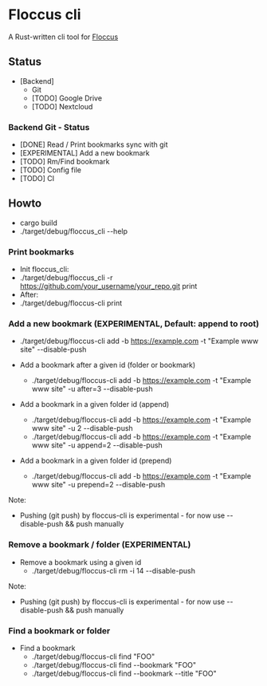 # Floccus cli

A Rust-written cli tool for [Floccus](www.floccus.org)

## Status

* [Backend]
  * Git
  * [TODO] Google Drive
  * [TODO] Nextcloud

### Backend Git - Status 

* [DONE] Read / Print bookmarks sync with git
* [EXPERIMENTAL] Add a new bookmark
* [TODO] Rm/Find bookmark
* [TODO] Config file
* [TODO] CI

## Howto

* cargo build
* ./target/debug/floccus_cli --help

### Print bookmarks

* Init floccus_cli:
* ./target/debug/floccus_cli -r https://github.com/your_username/your_repo.git print
* After:
* ./target/debug/floccus-cli print

### Add a new bookmark (EXPERIMENTAL, Default: append to root)

* ./target/debug/floccus-cli add -b https://example.com -t "Example www site" --disable-push

* Add a bookmark after a given id (folder or bookmark)
  * ./target/debug/floccus-cli add -b https://example.com -t "Example www site" -u after=3 --disable-push
* Add a bookmark in a given folder id (append)
  * ./target/debug/floccus-cli add -b https://example.com -t "Example www site" -u 2 --disable-push
  * ./target/debug/floccus-cli add -b https://example.com -t "Example www site" -u append=2 --disable-push
* Add a bookmark in a given folder id (prepend)
  * ./target/debug/floccus-cli add -b https://example.com -t "Example www site" -u prepend=2 --disable-push

Note: 
* Pushing (git push) by floccus-cli is experimental - for now use --disable-push && push manually

### Remove a bookmark / folder (EXPERIMENTAL)

* Remove a bookmark using a given id
  * ./target/debug/floccus-cli rm -i 14 --disable-push

Note:
* Pushing (git push) by floccus-cli is experimental - for now use --disable-push && push manually

### Find a bookmark or folder

* Find a bookmark
  * ./target/debug/floccus-cli find "FOO"
  * ./target/debug/floccus-cli find --bookmark "FOO"
  * ./target/debug/floccus-cli find --bookmark --title "FOO"

